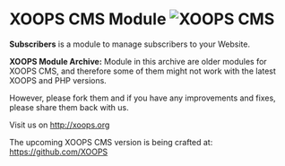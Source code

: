 # XOOPS CMS Module   ![XOOPS CMS](https://avatars2.githubusercontent.com/u/12771439?v=3&s=200)

**Subscribers** is a module to manage subscribers to your Website.

**XOOPS Module Archive:** Module in this archive are older modules for XOOPS CMS, and therefore some of them might not work with the latest XOOPS and PHP versions. 

However, please fork them and if you have any improvements and fixes, please share them back with us. 

Visit us on http://xoops.org

The upcoming XOOPS CMS version is being crafted at: https://github.com/XOOPS
